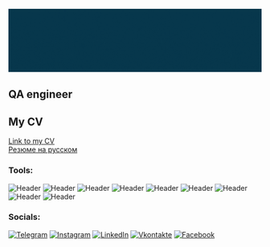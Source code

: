
 ![Header](https://github.com/Glfnks/Glfnks/blob/main/assets/src.gif)

## QA engineer 

## My CV 
[Link to my CV](https://drive.google.com/file/d/1J7z5pUbmuS1AKK71uWA_aXEQBhZvmAir/view?usp=share_link)  
[Резюме на русском](https://drive.google.com/file/d/1YQCOIqCqy8_QjIHTZTcKPpyqWSvg128d/view?usp=sharing)

###  Tools:

![Header](https://img.shields.io/badge/Jira-090909?style=for-the-badge&logo=jira&logoColor=136be1)
![Header](https://img.shields.io/badge/Postman-090909?style=for-the-badge&logo=postman&logoColor=f76935)
![Header](https://img.shields.io/badge/Github-090909?style=for-the-badge&logo=github&logoColor=8cc4d7)
![Header](https://img.shields.io/badge/MySQL-090909?style=for-the-badge&logo=mysql&logoColor=00618a)
![Header](https://img.shields.io/badge/DevTools-090909?style=for-the-badge&logo=googlechrome&logoColor=2674f2)
![Header](https://img.shields.io/badge/TestRail-090909?style=for-the-badge&logo=&logoColor=71b556)
![Header](https://img.shields.io/badge/Fiddler-090909?style=for-the-badge&logo=fiddler&logoColor=8cc4d7)
![Header](https://img.shields.io/badge/CharlesProxy-090909?style=for-the-badge&logo=charlesproxy&logoColor=8cc4d7)
![Header](https://img.shields.io/badge/VirtualBox-090909?style=for-the-badge&logo=VirtualBox&logoColor=2864AA)

### Socials:
[![Telegram](https://img.shields.io/badge/-Telegram-090909?style=for-the-badge&logo=telegram&logoColor=27A0D9)](https://t.me/ermolenkosergey)
[![Instagram](https://img.shields.io/badge/-Instagram-090909?style=for-the-badge&logo=instagram&logoColor=B4068E)](https://www.instagram.com/erms.s/)
[![LinkedIn](https://img.shields.io/badge/-LinkedIn-090909?style=for-the-badge&logo=linkedin&logoColor=007BB6)](https://www.linkedin.com/in/85a13321b/)
[![Vkontakte](https://img.shields.io/badge/-Vkontakte-090909?style=for-the-badge&logo=Vk&logoColor=4F7DB3)](https://vk.com/id33406881)
[![Facebook](https://img.shields.io/badge/-Facebook-090909?style=for-the-badge&logo=Facebook&logoColor=1195F5)](https://www.facebook.com/profile.php?id=100088590133652)
